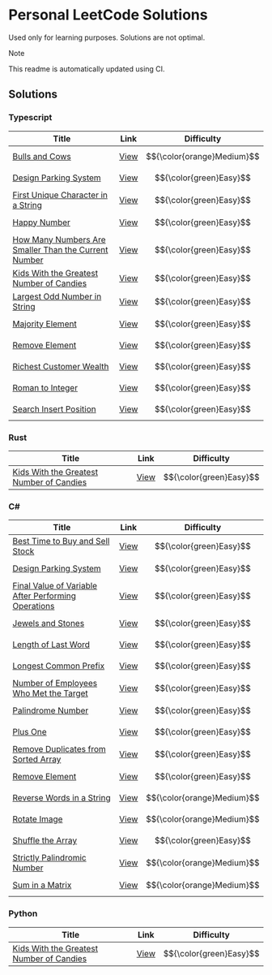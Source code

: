 # Personal LeetCode Solutions

Used only for learning purposes. Solutions are not optimal.

> [!NOTE]  
> This readme is automatically updated using CI.

## Solutions

### Typescript

| Title | Link | Difficulty |
| ----- | ---- | ---------- |
| [Bulls and Cows](./leetcode/tree/master/typescript/bulls-and-cows) | [View](https://leetcode.com/problems/bulls-and-cows) | $${\color{orange}Medium}$$ |
| [Design Parking System](./leetcode/tree/master/typescript/design-parking-system) | [View](https://leetcode.com/problems/design-parking-system) | $${\color{green}Easy}$$ |
| [First Unique Character in a String](./leetcode/tree/master/typescript/first-unique-character-in-a-string) | [View](https://leetcode.com/problems/first-unique-character-in-a-string) | $${\color{green}Easy}$$ |
| [Happy Number](./leetcode/tree/master/typescript/happy-number) | [View](https://leetcode.com/problems/happy-number) | $${\color{green}Easy}$$ |
| [How Many Numbers Are Smaller Than the Current Number](./leetcode/tree/master/typescript/how-many-numbers-are-smaller-than-the-current-number) | [View](https://leetcode.com/problems/how-many-numbers-are-smaller-than-the-current-number) | $${\color{green}Easy}$$ |
| [Kids With the Greatest Number of Candies](./leetcode/tree/master/typescript/kids-with-the-greatest-number-of-candies) | [View](https://leetcode.com/problems/kids-with-the-greatest-number-of-candies) | $${\color{green}Easy}$$ |
| [Largest Odd Number in String](./leetcode/tree/master/typescript/largest-odd-number-in-string) | [View](https://leetcode.com/problems/largest-odd-number-in-string) | $${\color{green}Easy}$$ |
| [Majority Element](./leetcode/tree/master/typescript/majority-element) | [View](https://leetcode.com/problems/majority-element) | $${\color{green}Easy}$$ |
| [Remove Element](./leetcode/tree/master/typescript/remove-element) | [View](https://leetcode.com/problems/remove-element) | $${\color{green}Easy}$$ |
| [Richest Customer Wealth](./leetcode/tree/master/typescript/richest-customer-wealth) | [View](https://leetcode.com/problems/richest-customer-wealth) | $${\color{green}Easy}$$ |
| [Roman to Integer](./leetcode/tree/master/typescript/roman-to-integer) | [View](https://leetcode.com/problems/roman-to-integer) | $${\color{green}Easy}$$ |
| [Search Insert Position](./leetcode/tree/master/typescript/search-insert-position) | [View](https://leetcode.com/problems/search-insert-position) | $${\color{green}Easy}$$ |

### Rust

| Title | Link | Difficulty |
| ----- | ---- | ---------- |
| [Kids With the Greatest Number of Candies](./leetcode/tree/master/rust/kids-with-the-greatest-number-of-candies) | [View](https://leetcode.com/problems/kids-with-the-greatest-number-of-candies) | $${\color{green}Easy}$$ |

### C#

| Title | Link | Difficulty |
| ----- | ---- | ---------- |
| [Best Time to Buy and Sell Stock](./leetcode/tree/master/csharp/best-time-to-buy-and-sell-stock) | [View](https://leetcode.com/problems/best-time-to-buy-and-sell-stock) | $${\color{green}Easy}$$ |
| [Design Parking System](./leetcode/tree/master/csharp/design-parking-system) | [View](https://leetcode.com/problems/design-parking-system) | $${\color{green}Easy}$$ |
| [Final Value of Variable After Performing Operations](./leetcode/tree/master/csharp/final-value-of-variable-after-performing-operations) | [View](https://leetcode.com/problems/final-value-of-variable-after-performing-operations) | $${\color{green}Easy}$$ |
| [Jewels and Stones](./leetcode/tree/master/csharp/jewels-and-stones) | [View](https://leetcode.com/problems/jewels-and-stones) | $${\color{green}Easy}$$ |
| [Length of Last Word](./leetcode/tree/master/csharp/length-of-last-word) | [View](https://leetcode.com/problems/length-of-last-word) | $${\color{green}Easy}$$ |
| [Longest Common Prefix](./leetcode/tree/master/csharp/longest-common-prefix) | [View](https://leetcode.com/problems/longest-common-prefix) | $${\color{green}Easy}$$ |
| [Number of Employees Who Met the Target](./leetcode/tree/master/csharp/number-of-employees-who-met-the-target) | [View](https://leetcode.com/problems/number-of-employees-who-met-the-target) | $${\color{green}Easy}$$ |
| [Palindrome Number](./leetcode/tree/master/csharp/palindrome-number) | [View](https://leetcode.com/problems/palindrome-number) | $${\color{green}Easy}$$ |
| [Plus One](./leetcode/tree/master/csharp/plus-one) | [View](https://leetcode.com/problems/plus-one) | $${\color{green}Easy}$$ |
| [Remove Duplicates from Sorted Array](./leetcode/tree/master/csharp/remove-duplicates-from-sorted-array) | [View](https://leetcode.com/problems/remove-duplicates-from-sorted-array) | $${\color{green}Easy}$$ |
| [Remove Element](./leetcode/tree/master/csharp/remove-element) | [View](https://leetcode.com/problems/remove-element) | $${\color{green}Easy}$$ |
| [Reverse Words in a String](./leetcode/tree/master/csharp/reverse-words-in-a-string) | [View](https://leetcode.com/problems/reverse-words-in-a-string) | $${\color{orange}Medium}$$ |
| [Rotate Image](./leetcode/tree/master/csharp/rotate-image) | [View](https://leetcode.com/problems/rotate-image) | $${\color{orange}Medium}$$ |
| [Shuffle the Array](./leetcode/tree/master/csharp/shuffle-the-array) | [View](https://leetcode.com/problems/shuffle-the-array) | $${\color{green}Easy}$$ |
| [Strictly Palindromic Number](./leetcode/tree/master/csharp/strictly-palindromic-number) | [View](https://leetcode.com/problems/strictly-palindromic-number) | $${\color{orange}Medium}$$ |
| [Sum in a Matrix](./leetcode/tree/master/csharp/sum-in-a-matrix) | [View](https://leetcode.com/problems/sum-in-a-matrix) | $${\color{orange}Medium}$$ |

### Python

| Title | Link | Difficulty |
| ----- | ---- | ---------- |
| [Kids With the Greatest Number of Candies](./leetcode/tree/master/python/kids-with-the-greatest-number-of-candies) | [View](https://leetcode.com/problems/kids-with-the-greatest-number-of-candies) | $${\color{green}Easy}$$ |


